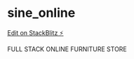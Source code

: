 # sine_online

[Edit on StackBlitz ⚡️](https://stackblitz.com/edit/react-wj8dg9)

FULL STACK ONLINE FURNITURE STORE

